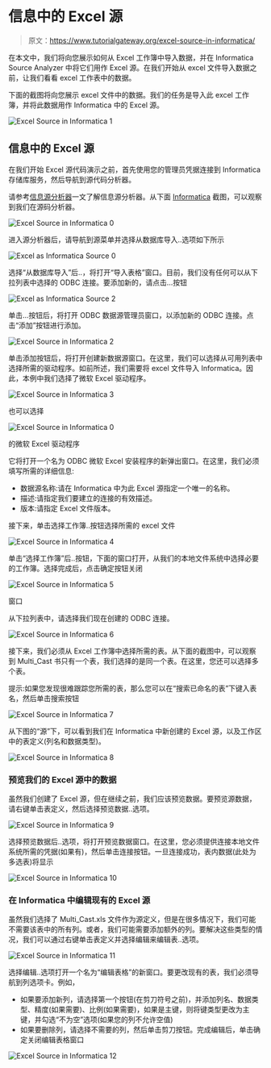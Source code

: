 # 信息中的 Excel 源

> 原文：<https://www.tutorialgateway.org/excel-source-in-informatica/>

在本文中，我们将向您展示如何从 Excel 工作簿中导入数据，并在 Informatica Source Analyzer 中将它们用作 Excel 源。在我们开始从 excel 文件导入数据之前，让我们看看 excel 工作表中的数据。

下面的截图将向您展示 excel 文件中的数据。我们的任务是导入此 excel 工作簿，并将此数据用作 Informatica 中的 Excel 源。

![Excel Source in Informatica 1](img/77580c13ae6ee76fc9e46edf9f4c4b2f.png)

## 信息中的 Excel 源

在我们开始 Excel 源代码演示之前，首先使用您的管理员凭据连接到 Informatica 存储库服务，然后导航到源代码分析器。

请参考[信息源分析器](https://www.tutorialgateway.org/informatica-source-analyzer/)一文了解信息源分析器。从下面 [Informatica](https://www.tutorialgateway.org/informatica/) 截图，可以观察到我们在源码分析器。

![Excel Source in Informatica 0](img/e76f112f3cc0f16ecd1f4e43ee73de25.png)

进入源分析器后，请导航到源菜单并选择从数据库导入..选项如下所示

![Excel as Informatica Source 0](img/b9def71887ef074b8de49d991e769431.png)

选择“从数据库导入”后..，将打开“导入表格”窗口。目前，我们没有任何可以从下拉列表中选择的 ODBC 连接。要添加新的，请点击…按钮

![Excel as Informatica Source 2](img/09bcae4e17f1ee4e8192b2535e467183.png)

单击…按钮后，将打开 ODBC 数据源管理员窗口，以添加新的 ODBC 连接。点击“添加”按钮进行添加。

![Excel Source in Informatica 2](img/5eed756f019d1fc73e95666d21b8cce3.png)

单击添加按钮后，将打开创建新数据源窗口。在这里，我们可以选择从可用列表中选择所需的驱动程序。如前所述，我们需要将 excel 文件导入 Informatica。因此，本例中我们选择了微软 Excel 驱动程序。

![Excel Source in Informatica 3](img/8ab3a866b6c36cd484ec55fc8dca13fe.png)

也可以选择

![Excel Source in Informatica 0](img/c40fb8b1dc1df5a39bc7975d5333131a.png)

的微软 Excel 驱动程序

它将打开一个名为 ODBC 微软 Excel 安装程序的新弹出窗口。在这里，我们必须填写所需的详细信息:

*   数据源名称:请在 Informatica 中为此 Excel 源指定一个唯一的名称。
*   描述:请指定我们要建立的连接的有效描述。
*   版本:请指定 Excel 文件版本。

接下来，单击选择工作簿..按钮选择所需的 excel 文件

![Excel Source in Informatica 4](img/067cbc183f163c003c750fe37d13847f.png)

单击“选择工作簿”后..按钮，下面的窗口打开，从我们的本地文件系统中选择必要的工作簿。选择完成后，点击确定按钮关闭

![Excel Source in Informatica 5](img/36fa5994ed8acb43d77f1ec4de955a29.png)

窗口

从下拉列表中，请选择我们现在创建的 ODBC 连接。

![Excel Source in Informatica 6](img/134cb7f8f9a3e89736ea121a75e4840a.png)

接下来，我们必须从 Excel 工作簿中选择所需的表。从下面的截图中，可以观察到 Multi_Cast 书只有一个表，我们选择的是同一个表。在这里，您还可以选择多个表。

提示:如果您发现很难跟踪您所需的表，那么您可以在“搜索已命名的表”下键入表名，然后单击搜索按钮

![Excel Source in Informatica 7](img/6f167f2920582df270dc595dbea60443.png)

从下图的“源”下，可以看到我们在 Informatica 中新创建的 Excel 源，以及工作区中的表定义(列名和数据类型)。

![Excel Source in Informatica 8](img/2ad1eba24ae1a1cf9c8319a9a3892d95.png)

### 预览我们的 Excel 源中的数据

虽然我们创建了 Excel 源，但在继续之前，我们应该预览数据。要预览源数据，请右键单击表定义，然后选择预览数据..选项。

![Excel Source in Informatica 9](img/ddf030d4b8f9387e32dc8e0c260d7382.png)

选择预览数据后..选项，将打开预览数据窗口。在这里，您必须提供连接本地文件系统所需的凭据(如果有)，然后单击连接按钮。一旦连接成功，表内数据(此处为多选表)将显示

![Excel Source in Informatica 10](img/c993f36460c2254884273ccee169445d.png)

### 在 Informatica 中编辑现有的 Excel 源

虽然我们选择了 Multi_Cast.xls 文件作为源定义，但是在很多情况下，我们可能不需要该表中的所有列。或者，我们可能需要添加额外的列。要解决这些类型的情况，我们可以通过右键单击表定义并选择编辑来编辑表..选项。

![Excel Source in Informatica 11](img/b905e8b2ed13f3e64b58d66823756e58.png)

选择编辑..选项打开一个名为“编辑表格”的新窗口。要更改现有的表，我们必须导航到列选项卡。例如，

*   如果要添加新列，请选择第一个按钮(在剪刀符号之前)，并添加列名、数据类型、精度(如果需要)、比例(如果需要)，如果是主键，则将键类型更改为主键，并勾选“不为空”选项(如果您的列不允许空值)
*   如果要删除列，请选择不需要的列，然后单击剪刀按钮。完成编辑后，单击确定关闭编辑表格窗口

![Excel Source in Informatica 12](img/81a4ce6bafb80cdf463192df87e3e0cd.png)